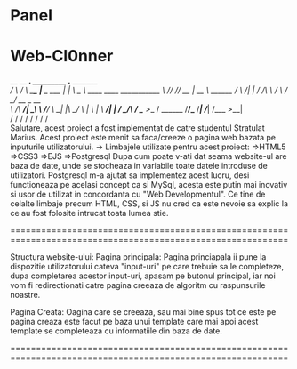 # Panel
 # Web-Cl0nner
 __      __      ___.             _________ .__  _______                              
/  \    /  \ ____\_ |__           \_   ___ \|  | \   _  \   ____   ____   ___________ 
\   \/\/   // __ \| __ \   ______ /    \  \/|  | /  /_\  \ /    \ /    \_/ __ \_  __ \
 \        /\  ___/| \_\ \ /_____/ \     \___|  |_\  \_/   \   |  \   |  \  ___/|  | \/
  \__/\  /  \___  >___  /          \______  /____/\_____  /___|  /___|  /\___  >__|   
       \/       \/    \/                  \/            \/     \/     \/     \/       
Salutare, acest proiect a fost implementat de catre studentul Stratulat Marius.
Acest proiect este menit sa faca/creeze o pagina web bazata pe inputurile utilizatorului.
-> Limbajele utilizate pentru acest proiect:
  =>HTML5
  =>CSS3
  =>EJS
  =>Postgresql
Dupa cum poate v-ati dat seama website-ul are baza de date, unde se stocheaza in variabile toate 
datele introduse de utilizatori. Postgresql m-a ajutat sa implementez acest lucru, desi functioneaza
pe acelasi concept ca si MySql, acesta este putin mai inovativ si usor de utilizat in concordanta cu
"Web Developmentul".
Ce tine de celalte limbaje precum HTML, CSS, si JS nu cred ca este nevoie sa explic la ce au fost folosite
intrucat toata lumea stie.

============================================================================================================

Structura website-ului:
Pagina principala:
Pagina princiapala ii pune la dispozitie utilizatorului cateva "input-uri" pe care trebuie sa le completeze,
dupa completarea acestor input-uri, apasam pe butonul principal, iar noi vom fi redirectionati catre pagina 
creeaza de algoritm cu raspunsurile noastre.

Pagina Creata:
Oagina care se creeaza, sau mai bine spus tot ce este pe pagina creaza este facut pe baza unui template
care mai apoi acest template se completeaza cu informatiile din baza de date.

============================================================================================================
